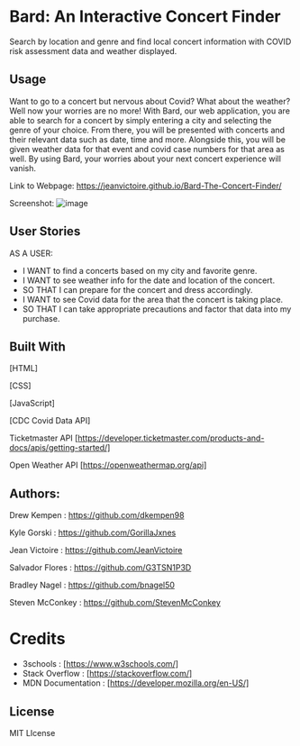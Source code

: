 # Bard: An Interactive Concert Finder

Search by location and genre and find local concert information with COVID risk assessment data and weather displayed.

## Usage

Want to go to a concert but nervous about Covid? What about the weather?
Well now your worries are no more! With Bard, our web application, you are able to search for a concert by simply entering a city and selecting the genre of your choice. From there, you will be presented with concerts and their relevant data such as date, time and more. Alongside this, you will be given weather data for that event and covid case numbers for that area as well. By using Bard, your worries about your next concert experience will vanish.

Link to Webpage: https://jeanvictoire.github.io/Bard-The-Concert-Finder/

Screenshot: ![image](https://user-images.githubusercontent.com/103770530/169561998-74dc5b78-8277-46a5-bcc1-3669d04a2b15.png)

## User Stories

AS A USER:
- I WANT to find a concerts based on my city and favorite genre.
- I WANT to see weather info for the date and location of the concert.
- SO THAT I can prepare for the concert and dress accordingly.
- I WANT to see Covid data for the area that the concert is taking place.
- SO THAT I can take appropriate precautions and factor that data into my purchase.

## Built With

[HTML]

[CSS]

[JavaScript]

[CDC Covid Data API]

Ticketmaster API [https://developer.ticketmaster.com/products-and-docs/apis/getting-started/]

Open Weather API [https://openweathermap.org/api]

## Authors:

Drew Kempen : https://github.com/dkempen98

Kyle Gorski : https://github.com/GorillaJxnes

Jean Victoire : https://github.com/JeanVictoire

Salvador Flores : https://github.com/G3TSN1P3D

Bradley Nagel : https://github.com/bnagel50

Steven McConkey : https://github.com/StevenMcConkey

# Credits

- 3schools : [https://www.w3schools.com/]
- Stack Overflow : [https://stackoverflow.com/]
- MDN Documentation : [https://developer.mozilla.org/en-US/]

## License

MIT LIcense
